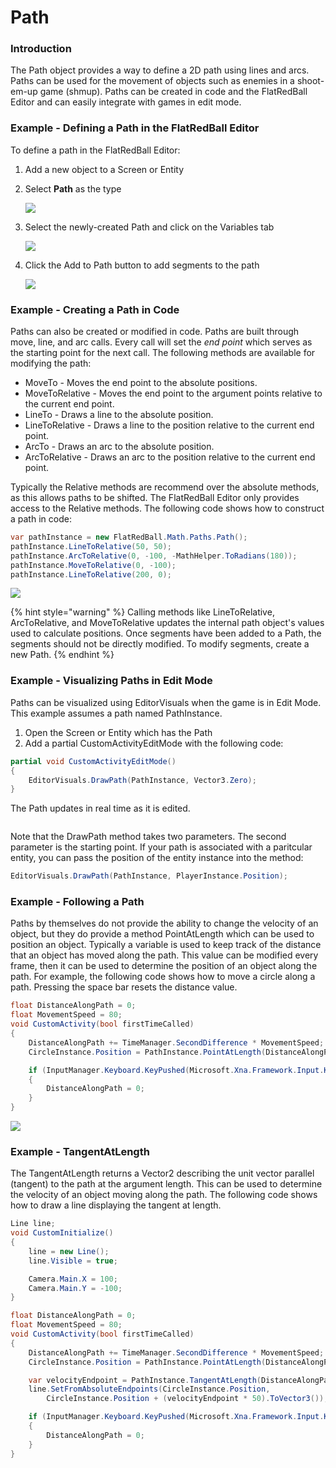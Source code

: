 # Path

### Introduction

The Path object provides a way to define a 2D path using lines and arcs. Paths can be used for the movement of objects such as enemies in a shoot-em-up game (shmup). Paths can be created in code and the FlatRedBall Editor and can easily integrate with games in edit mode.

### Example - Defining a Path in the FlatRedBall Editor

To define a path in the FlatRedBall Editor:

1. Add a new object to a Screen or Entity
2.  Select **Path** as the type

    ![](../../../../.gitbook/assets/2021-11-img_61927e51d938c.png)
3.  Select the newly-created Path and click on the Variables tab

    ![](../../../../.gitbook/assets/2021-11-img_61927e9eec6be.png)
4.  Click the Add to Path button to add segments to the path

    ![](../../../../.gitbook/assets/2021-11-img_61927eccef025.png)

### Example - Creating a Path in Code

Paths can also be created or modified in code. Paths are built through move, line, and arc calls. Every call will set the _end point_ which serves as the starting point for the next call. The following methods are available for modifying the path:

* MoveTo - Moves the end point to the absolute positions.
* MoveToRelative - Moves the end point to the argument points relative to the current end point.
* LineTo - Draws a line to the absolute position.
* LineToRelative - Draws a line to the position relative to the current end point.
* ArcTo - Draws an arc to the absolute position.
* ArcToRelative - Draws an arc to the position relative to the current end point.

Typically the Relative methods are recommend over the absolute methods, as this allows paths to be shifted. The FlatRedBall Editor only provides access to the Relative methods. The following code shows how to construct a path in code:

```csharp
var pathInstance = new FlatRedBall.Math.Paths.Path();
pathInstance.LineToRelative(50, 50);
pathInstance.ArcToRelative(0, -100, -MathHelper.ToRadians(180));
pathInstance.MoveToRelative(0, -100);
pathInstance.LineToRelative(200, 0);
```

![](../../../../.gitbook/assets/2021-11-img_6193daaacff55.png)

{% hint style="warning" %}
Calling methods like LineToRelative, ArcToRelative, and MoveToRelative updates the internal path object's values used to calculate positions. Once segments have been added to a Path, the segments should not be directly modified. To modify segments, create a new Path.
{% endhint %}

### Example - Visualizing Paths in Edit Mode

Paths can be visualized using EditorVisuals when the game is in Edit Mode. This example assumes a path named PathInstance.

1. Open the Screen or Entity which has the Path
2. Add a partial CustomActivityEditMode with the following code:

```csharp
partial void CustomActivityEditMode()
{
    EditorVisuals.DrawPath(PathInstance, Vector3.Zero);
}
```

The Path updates in real time as it is edited.

<figure><img src="../../../../.gitbook/assets/2021-11-15_08-43-00.gif" alt=""><figcaption></figcaption></figure>

Note that the DrawPath method takes two parameters. The second parameter is the starting point. If your path is associated with a paritcular entity, you can pass the position of the entity instance into the method:

```csharp
EditorVisuals.DrawPath(PathInstance, PlayerInstance.Position);
```

### Example - Following a Path

Paths by themselves do not provide the ability to change the velocity of an object, but they do provide a method PointAtLength which can be used to position an object. Typically a variable is used to keep track of the distance that an object has moved along the path. This value can be modified every frame, then it can be used to determine the position of an object along the path. For example, the following code shows how to move a circle along a path. Pressing the space bar resets the distance value.

```csharp
float DistanceAlongPath = 0;
float MovementSpeed = 80;
void CustomActivity(bool firstTimeCalled)
{
    DistanceAlongPath += TimeManager.SecondDifference * MovementSpeed;
    CircleInstance.Position = PathInstance.PointAtLength(DistanceAlongPath).ToVector3();

    if (InputManager.Keyboard.KeyPushed(Microsoft.Xna.Framework.Input.Keys.Space))
    {
        DistanceAlongPath = 0;
    }
}
```

![](../../../../.gitbook/assets/2021-11-15_09-00-17.gif)

### Example - TangentAtLength

The TangentAtLength returns a Vector2 describing the unit vector parallel (tangent) to the path at the argument length. This can be used to determine the velocity of an object moving along the path. The following code shows how to draw a line displaying the tangent at length.

```csharp
Line line;
void CustomInitialize()
{
    line = new Line();
    line.Visible = true;

    Camera.Main.X = 100;
    Camera.Main.Y = -100;
}

float DistanceAlongPath = 0;
float MovementSpeed = 80;
void CustomActivity(bool firstTimeCalled)
{
    DistanceAlongPath += TimeManager.SecondDifference * MovementSpeed;
    CircleInstance.Position = PathInstance.PointAtLength(DistanceAlongPath).ToVector3();

    var velocityEndpoint = PathInstance.TangentAtLength(DistanceAlongPath);
    line.SetFromAbsoluteEndpoints(CircleInstance.Position, 
        CircleInstance.Position + (velocityEndpoint * 50).ToVector3());

    if (InputManager.Keyboard.KeyPushed(Microsoft.Xna.Framework.Input.Keys.Space))
    {
        DistanceAlongPath = 0;
    }
}
```

<figure><img src="../../../../.gitbook/assets/2021-11-16_08-54-00.gif" alt=""><figcaption></figcaption></figure>
